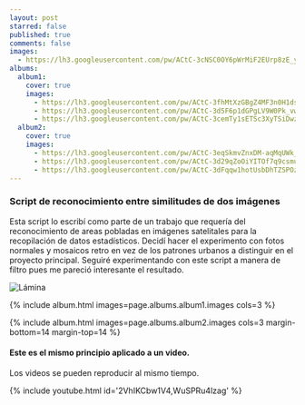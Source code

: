 ```yaml
---
layout: post
starred: false
published: true
comments: false
images:
  - https://lh3.googleusercontent.com/pw/ACtC-3cNSC0OY6pWrMiF2EUrp8zE_yIY1ttr7_4Bb8RhLhE_LiYmBnwxIqYBXlm13PvtLbLpBrJda-20ndriUGWabdRyN3mtVmWTa0QGkchWo0IOVSlijspuvUWH9HKyvfoK-V6nN1w655quHqxD7AvdtiUIqQ=w1848-h798-no?authuser=1
albums:
  album1:
    cover: true
    images:
      - https://lh3.googleusercontent.com/pw/ACtC-3fhMtXzGBgZ4MF3n0H1ds86x3kcjY--BmdNGKGQpNC4Fk-q5mRjBeezBqKMeA-sRZCxMpKabFgvSkpg_dNNJz-2ZYDCK2Mw_7-WG-m2NBEw8IOO1qV0xkU9DFdMoRNFqPV1vTUyqciecltbBCOalCSGsg=s783-no?authuser=1
      - https://lh3.googleusercontent.com/pw/ACtC-3d5F6p1dGPgLV9W0Pk_vwGWyJzirjwQqAX_00sAq0T6wL-nxZ4oBQq-iIttlTifa72fZygI5L2F2_6_vPufVyoPqtkxZj2ERSobTDklxXPWJEH6iWQZn2tvNUuWduKLp92ay5Vfzsc22CasijmX_UMP1w=w783-h790-no?authuser=1
      - https://lh3.googleusercontent.com/pw/ACtC-3cemTy1sETSc3XyTSiDwzS-QUqYFchFzrQjmPvVM7KOzCfD-_rOZXmI3ji1XMckyyF6VCGP2JW1HrWSfzwRLAbIfnChKn0AXP5iCE5KHzW3091qjTg_5VppuEX1igIPSaKSNiLRyUUAfytYVidMZtXhKg=w785-h788-no?authuser=1
  album2:
    cover: true
    images:
      - https://lh3.googleusercontent.com/pw/ACtC-3eqSkmvZnxDM-aqMqUWk_3Wp7-mwthXfKoA0b8Q9suRBc-ROZCGQkeJdvQWA3g8z7DF3580opPVHlJ_RGjbSZbSgELxKakw1NBWjN4mGLVhd2xmznDLHM-bEhpHBqY5Cs521t9Vb4K4_achsKH2fUm0Mg=w1874-h893-no?authuser=1
      - https://lh3.googleusercontent.com/pw/ACtC-3d29qZoOiYITOf7q9csmuEORkgbLIxTPNrEs2mSyxTv7pO9FybAy3TQgvTIiJiKFQtBlw3OlJeHC2UXHlLZbaJcrN7I8u1TOnljZx5v0iiEd-6TddSp3O2wKwLzQEFumvOZ3gR7bGR79-BsWd9T8rbNrg=w1350-h893-no?authuser=1
      - https://lh3.googleusercontent.com/pw/ACtC-3dFqqw1hotUsbDhTZSPOzvEgeRykslrFgu5uszjuIQCdsikLtlqdbGhPyvaHbDTZDeMUTIvam2sH0wAZM5CxMTzV8F_w4_Y5YFFUvoeLQ7bY15BIm50PvmHAoakwm9B3dFcoGObZtDwiUbWn3TW0MuR9A=w1077-h893-no?authuser=1
---
```


### Script de reconocimiento entre similitudes de dos imágenes
Esta script lo escribí como parte de un trabajo que requería del reconocimiento de areas pobladas en imágenes satelitales para la recopilación de datos estadísticos. Decidí hacer el experimento con fotos normales y mosaicos retro en vez de los patrones urbanos a distinguir en el proyecto principal. Seguiré experimentando con este script a manera de filtro pues me pareció interesante el resultado.

![Lámina]({{page.images[0]}})

{% include album.html images=page.albums.album1.images cols=3 %}

{% include album.html images=page.albums.album2.images cols=3 margin-bottom=14 margin-top=14 %}

#### Este es el mismo principio aplicado a un video.

Los videos se pueden reproducir al mismo tiempo.

{% include youtube.html id='2VhIKCbw1V4,WuSPRu4lzag' %}
